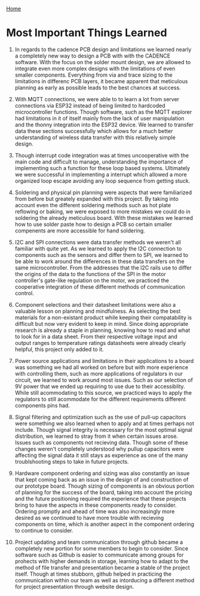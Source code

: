 [Home](/index.md)

# **Most Important Things Learned**

1. In regards to the cadence PCB design and limitations we learned nearly a completely new way to design a PCB with with the CADENCE software. With the focus on the solder mount design, we are allowed to integrate even more complex designs with the limitations of even smaller components. Everything from via and trace sizing to the limitations in differenc PCB layers, it became apparent that meticulous planning as early as possible leads to the best chances at success.
   
2. With MQTT connections, we were able to to learn a lot from server connections via ESP32 instead of being limited to hardcoded microcontroller functions. Though software, such as the MQTT explorer had limitations in it of itself mainly from the lack of user manipulation and the thonny integration into the ESP32 device. We learned to transfer data these sections successfully which allows for a much better understanding of wireless data transfer with this relatively simple design.
    
 
3.  Though interrupt code integration was at times uncooperative with the main code and difficult to manage, understanding the importance of implementing such a function for these loop based systems. Ultimately we were successful in implementing a interrupt which allowed a more organized loop escape avoiding any loop sequence from getting stuck.
  
4. Soldering and physical pin planning were aspects that were familiarized from before but greately expanded with this project. By taking into account even the different soldering methods such as hot plate reflowing or baking, we were exposed to more mistakes we could do in soldering the already meticulous board. With these mistakes we learned how to use solder paste how to design a PCB so certain smaller compenents are more accessible for hand soldering.

5. I2C and SPI connections were data transfer methods we weren't all familiar with quite yet. As we learned to apply the I2C connection to components such as the sensors and differ them to SPI, we learned to be able to work around the differences in these data transfers on the same microcontroller. From the addresses that the I2C rails use to differ the origins of the data to the functions of the SPI in the motor controller's gate-like regulation on the motor, we practiced the cooperative integration of these different methods of communication control.

6. Component selections and their datasheet limitations were also a valuable lesson on planning and mindfulness. As selecting the best materials for a non-existant product while keeping their compatability is difficult but now very evident to keep in mind. Since doing appropriate research is already a staple in planning, knowing how to read and what to look for in a data sheet. From their respective voltage input and output ranges to temperature ratings datasheets were already clearly helpful, this project only added to it. 

7. Power source applications and limitations in their applications to a board was something we had all worked on before but with more experience with controlling them, such as more applications of regulators in our circuit, we learned to work around most issues. Such as our selection of 9V power that we ended up requiring to use due to their accessiblity. While still acommodating to this source, we practiced ways to apply the regulators to still acommodate for the different requirements different components pins had.

8. Signal filtering and optimization such as the use of pull-up capacitors were something we also learned when to apply and at times perhaps not include. Though signal integrity is necessary for the most optimal signal distribution, we learned to stray from it when certain issues arose. Issues such as components not recieving data. Though some of these changes weren't completely understood why pullup capacitors were affecting the signal data it still stays as experience as one of the many troublshooting steps to take in future projects.

9. Hardware component ordering and sizing was also constantly an issue that kept coming back as an issue in the design of and construction of our prototype board. Though sizing of components is an obvious portion of planning for the success of the board, taking into account the pricing and the future positioning required the experience that these projects bring to have the aspects in these components ready to consider. Ordering promptly and ahead of time was also increasingly more desired as we continued to have more trouble with recieving components on time, which is another aspect in the component ordering to continue to consider.

10. Project updating and team communication through github became a completely new portion for some members to begin to consider. Since software such as Github is easier to communicate among groups for prohects with higher demands in storage, learning how to adapt to the method of file transfer and presentation became a stable of the project itself. Though at times stubborn, github helped in practicing the communication within our team as well as intorducing a different method for project presentation through website design.

